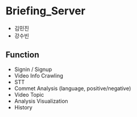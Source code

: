 # Briefing_Server

 - 김민진
 - 강수빈


## Function
- Signin / Signup</br>
- Video Info Crawling</br>
- STT</br>
- Commet Analysis (language, positive/negative)</br>
- Video Topic</br>
- Analysis Visualization</br>
- History</br>
